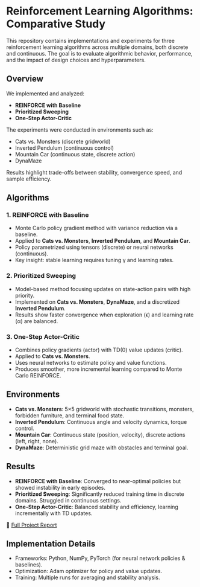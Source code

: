 # Reinforcement Learning Algorithms: Comparative Study

This repository contains implementations and experiments for three reinforcement learning algorithms across multiple domains, both discrete and continuous. The goal is to evaluate algorithmic behavior, performance, and the impact of design choices and hyperparameters.

## Overview
We implemented and analyzed:
- **REINFORCE with Baseline**  
- **Prioritized Sweeping**  
- **One-Step Actor-Critic**

The experiments were conducted in environments such as:
- Cats vs. Monsters (discrete gridworld)  
- Inverted Pendulum (continuous control)  
- Mountain Car (continuous state, discrete action)  
- DynaMaze  

Results highlight trade-offs between stability, convergence speed, and sample efficiency.

## Algorithms

### 1. REINFORCE with Baseline
- Monte Carlo policy gradient method with variance reduction via a baseline.  
- Applied to **Cats vs. Monsters**, **Inverted Pendulum**, and **Mountain Car**.  
- Policy parametrized using tensors (discrete) or neural networks (continuous).  
- Key insight: stable learning requires tuning γ and learning rates.  

### 2. Prioritized Sweeping
- Model-based method focusing updates on state-action pairs with high priority.  
- Implemented on **Cats vs. Monsters**, **DynaMaze**, and a discretized **Inverted Pendulum**.  
- Results show faster convergence when exploration (ϵ) and learning rate (α) are balanced.  

### 3. One-Step Actor-Critic
- Combines policy gradients (actor) with TD(0) value updates (critic).  
- Applied to **Cats vs. Monsters**.  
- Uses neural networks to estimate policy and value functions.  
- Produces smoother, more incremental learning compared to Monte Carlo REINFORCE.  

## Environments
- **Cats vs. Monsters**: 5×5 gridworld with stochastic transitions, monsters, forbidden furniture, and terminal food state.  
- **Inverted Pendulum**: Continuous angle and velocity dynamics, torque control.  
- **Mountain Car**: Continuous state (position, velocity), discrete actions (left, right, none).  
- **DynaMaze**: Deterministic grid maze with obstacles and terminal goal.  

## Results
- **REINFORCE with Baseline**: Converged to near-optimal policies but showed instability in early episodes.  
- **Prioritized Sweeping**: Significantly reduced training time in discrete domains. Struggled in continuous settings.  
- **One-Step Actor-Critic**: Balanced stability and efficiency, learning incrementally with TD updates.  

📄 [Full Project Report](RL_project_report.pdf)

## Implementation Details
- Frameworks: Python, NumPy, PyTorch (for neural network policies & baselines).  
- Optimization: Adam optimizer for policy and value updates.  
- Training: Multiple runs for averaging and stability analysis.  

